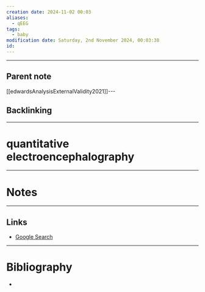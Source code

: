 ```yaml
---
creation date: 2024-11-02 00:03
aliases:
  - qEEG
tags:
  - baby
modification date: Saturday, 2nd November 2024, 00:03:38
id:
---
```

---

## Parent note
[[edwardsAnalysisExternalValidity2021]]---
## Backlinking


---
# quantitative electroencephalography


---
# Notes


---
## Links
- [Google Search](https://www.google.com/search?q=quantitative+electroencephalography)

---
# Bibliography
+ 